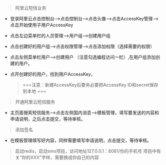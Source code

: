 
> 阿里云短信业务

- 登录阿里云点击控制台-->点击控制台-->点击头像-->点击AccessKey管理-->点击开始使用子用户AccessKey

- 点击左边菜单栏的人员管理-->用户组-->创建用户组

- 点击创建好的用户组-->点击权限管理-->点击添加权限（选择需要的权限）

- 点击左侧菜单栏用户-->创建用户   （注意勾选编程访问一栏）,在用户组添加创建的用户。

- 点开创建好的用户，找到用户AccessKey，

  > ===注意：新建AccessKey后要务必要把AccessKey ID和secret保存到本地  === 


> 开通阿里云短信服务

- 主页面搜索短信服务-->点击左侧国内消息-->模板管理，填写要发送的内容和申请说明，之后点击提交，等待审核。

> 添加签名

- 在模板管理填写好内容，同样需要填写申请说明，点击提交，等待审核。


> 启动redis，启动sms项目，访问地址127.0.0.1：8081/你的手机号
> 项目中有关“你的XXX”字样，需要换成你自己的内容

